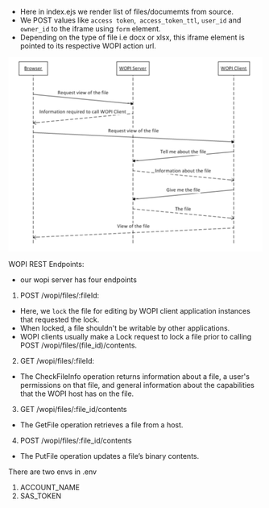 - Here in index.ejs we render list of files/documemts from source.
- We POST values like `access token`,` access_token_ttl`, `user_id` and `owner_id` to the iframe using `form` element.
- Depending on the type of file i.e docx or xlsx, this iframe element is pointed to its respective WOPI action url.

![My Image](wopi-img.png)

WOPI REST Endpoints:

- our wopi server has four endpoints

1. POST /wopi/files/:fileId:

- Here, we `lock` the file for editing by WOPI client application instances that requested the lock.
- When locked, a file shouldn't be writable by other applications.
- WOPI clients usually make a Lock request to lock a file prior to calling POST /wopi/files/(file_id)/contents.

2. GET /wopi/files/:fileId:

- The CheckFileInfo operation returns information about a file, a user's permissions on that file, and general information about the capabilities that the WOPI host has on the file.

3. GET /wopi/files/:file_id/contents

- The GetFile operation retrieves a file from a host.

4. POST /wopi/files/:file_id/contents

- The PutFile operation updates a file’s binary contents.

There are two envs in .env

1. ACCOUNT_NAME
2. SAS_TOKEN
